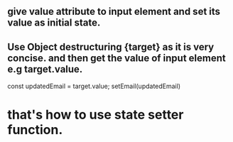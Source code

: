 ## give value attribute to input element and set its value as initial state. 
## Use Object destructuring {target} as it is very concise. and then get the value of input element e.g target.value. 


const updatedEmail = target.value;
        setEmail(updatedEmail)

# that's how to use state setter function.